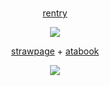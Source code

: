 # 

<p align="center">
<a href="https://rentry.co/worrn">rentry</a>
</p>


<p align="center">
<img src="[https://64.media.tumblr.com/747fe05f469b3310488ad6ea7309cb02/ada84b667b64f573-79/s2048x3072/86972b6169ddca3d999615bcc3a3655f3464901d.pnj](https://64.media.tumblr.com/a6918ff262fc65990bcad41e9a1f0f65/ecefbd0890414f80-bf/s1280x1920/e0bea4a64c3ff788a8d0356aae8e4e8200038cad.gifv)" class="center">
</p>

<p align="center">
<a href="https://worn.straw.page">strawpage</a> + <a href="https://worn.atabook.org">atabook</a>
</p>



  
<p align="center">  
  <img src="https://komarev.com/ghpvc/?username=your-github-w-rn&color=ee2357&abbreviated=true&label=views ">
